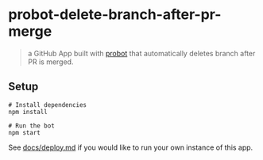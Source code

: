 # probot-delete-branch-after-pr-merge

> a GitHub App built with [probot](https://github.com/probot/probot) that automatically deletes branch after PR is merged.

## Setup

```
# Install dependencies
npm install

# Run the bot
npm start
```

See [docs/deploy.md](docs/deploy.md) if you would like to run your own instance of this app.
